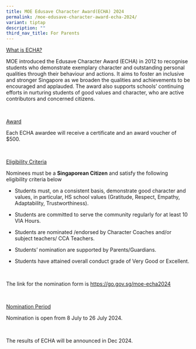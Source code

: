 ```yaml
---
title: MOE Edusave Character Award(ECHA) 2024
permalink: /moe-edusave-character-award-echa-2024/
variant: tiptap
description: ""
third_nav_title: For Parents
---
```

<p><u>What is&nbsp;ECHA?</u>
</p>
<p>MOE introduced the Edusave Character Award (ECHA) in 2012 to recognise
students who demonstrate exemplary character and outstanding personal qualities
through their behaviour and actions. It aims to foster an inclusive and
stronger Singapore as we broaden the qualities and achievements to be encouraged
and applauded. The award also supports schools’ continuing efforts in nurturing
students of good values and character, who are active contributors and
concerned citizens.</p>
<p>&nbsp;</p>
<p><u>Award</u>
</p>
<p>Each&nbsp;ECHA&nbsp;awardee will receive a certificate and an award voucher
of $500.</p>
<p>&nbsp;</p>
<p><u>Eligibility Criteria</u>
</p>
<p>Nominees must be a&nbsp;<strong>Singaporean Citizen</strong>&nbsp;and
satisfy the following eligibility criteria below</p>
<ul data-tight="true" class="tight">
<li>
<p>Students must, on a consistent basis, demonstrate good character and values,
in particular, HS school values (Gratitude, Respect, Empathy, Adaptability,
Trustworthiness).</p>
</li>
<li>
<p>Students are committed to serve the community regularly for at least 10
VIA Hours.</p>
</li>
<li>
<p>Students are nominated /endorsed by Character Coaches and/or subject teachers/
CCA Teachers.</p>
</li>
<li>
<p>Students’ nomination are supported by Parents/Guardians.</p>
</li>
<li>
<p>Students have attained overall conduct grade of Very Good or Excellent.</p>
</li>
</ul>
<p>&nbsp;</p>
<p>The link for the nomination form is <a href="https://go.gov.sg/moe-echa2024" rel="noopener noreferrer nofollow" target="_blank">https://go.gov.sg/moe-echa2024</a>
</p>
<p>&nbsp;</p>
<p><u>Nomination Period</u>
</p>
<p>Nomination is open from 8 July to 26 July 2024.</p>
<p>&nbsp;</p>
<p>The results of&nbsp;ECHA&nbsp;will be announced in Dec 2024.</p>
<p>&nbsp;</p>